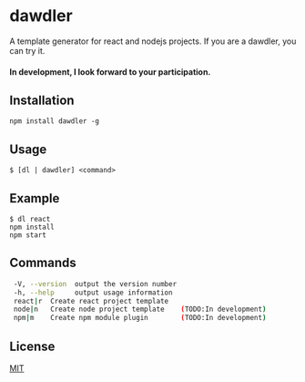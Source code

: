 # dawdler
A template generator for react and nodejs projects. If you are a dawdler, you can try it.
#### In development, I look forward to your participation.

## Installation
```
npm install dawdler -g
```

## Usage
```
$ [dl | dawdler] <command>
```

## Example
```
$ dl react
npm install
npm start
```

## Commands

```bash
 -V, --version  output the version number
 -h, --help     output usage information
 react|r  Create react project template
 node|n   Create node project template    (TODO:In development)
 npm|m    Create npm module plugin        (TODO:In development)
```

## License
[MIT](https://github.com/lijinke666/dawdler/blob/master/LICENCE)
